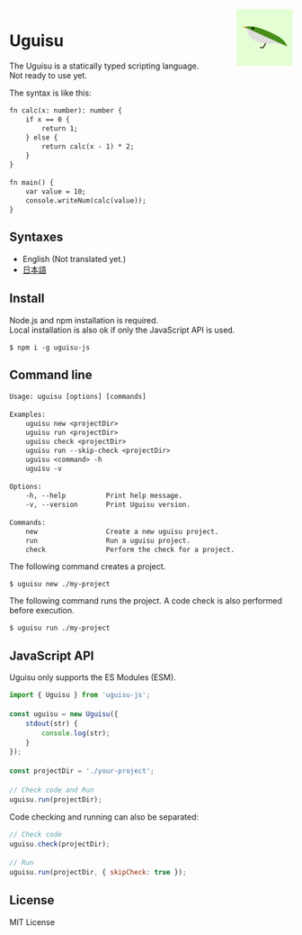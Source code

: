 <img alt="uguisu logo" width="100px" align="right" src="https://raw.githubusercontent.com/uguisu-dev/uguisu/v0.8.0/uguisu-logo.png" />

# Uguisu
The Uguisu is a statically typed scripting language.  
Not ready to use yet.

The syntax is like this:
```
fn calc(x: number): number {
    if x == 0 {
        return 1;
    } else {
        return calc(x - 1) * 2;
    }
}

fn main() {
    var value = 10;
    console.writeNum(calc(value));
}
```

## Syntaxes
- English (Not translated yet.)
- [日本語](https://github.com/uguisu-dev/uguisu/blob/v0.8.2/docs/syntaxes_ja.md)

## Install
Node.js and npm installation is required.  
Local installation is also ok if only the JavaScript API is used.
```
$ npm i -g uguisu-js
```

## Command line
```
Usage: uguisu [options] [commands]

Examples:
    uguisu new <projectDir>
    uguisu run <projectDir>
    uguisu check <projectDir>
    uguisu run --skip-check <projectDir>
    uguisu <command> -h
    uguisu -v

Options:
    -h, --help          Print help message.
    -v, --version       Print Uguisu version.

Commands:
    new                 Create a new uguisu project.
    run                 Run a uguisu project.
    check               Perform the check for a project.

```

The following command creates a project.
```
$ uguisu new ./my-project
```

The following command runs the project. A code check is also performed before execution.
```
$ uguisu run ./my-project
```

## JavaScript API
Uguisu only supports the ES Modules (ESM).

```js
import { Uguisu } from 'uguisu-js';

const uguisu = new Uguisu({
    stdout(str) {
        console.log(str);
    }
});

const projectDir = './your-project';

// Check code and Run
uguisu.run(projectDir);
```

Code checking and running can also be separated:
```js
// Check code
uguisu.check(projectDir);

// Run
uguisu.run(projectDir, { skipCheck: true });
```

## License
MIT License
